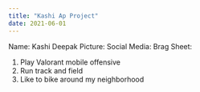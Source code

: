 ```yaml
---
title: "Kashi Ap Project"
date: 2021-06-01
---
```


 Name: Kashi Deepak
  Picture:
  Social Media:
  Brag Sheet: 
  1. Play Valorant mobile offensive 
  2. Run track and field
  3. Like to bike around my neighborhood
